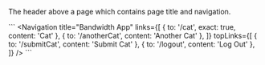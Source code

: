 The header above a page which contains page title and navigation.

\`\`\`
<Navigation
  title="Bandwidth App"
  links={[
    { to: '/cat', exact: true, content: 'Cat' },
    { to: '/anotherCat', content: 'Another Cat' },
  ]}
  topLinks={[
    { to: '/submitCat', content: 'Submit Cat' },
    { to: '/logout', content: 'Log Out' },
  ]}
/>
\`\`\`
